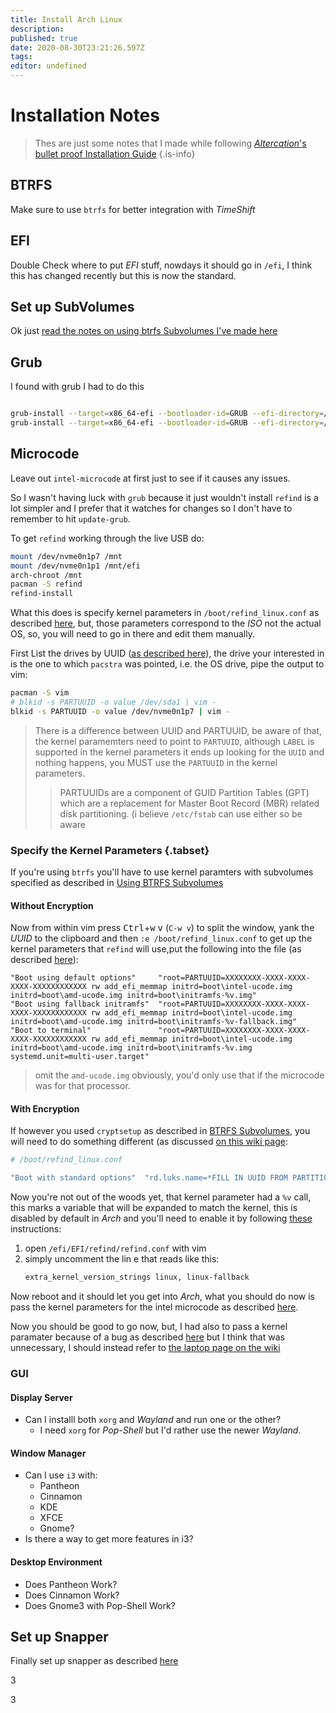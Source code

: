 ```yaml
---
title: Install Arch Linux
description: 
published: true
date: 2020-08-30T23:21:26.597Z
tags: 
editor: undefined
---
```


# Installation Notes
> Thes are just some notes that I made while following [*Altercation*'s bullet proof Installation Guide](https://wiki.archlinux.org/index.php/User:Altercation/Bullet_Proof_Arch_Install#Create_and_mount_BTRFS_subvolumes) {.is-info}
## BTRFS
Make sure to use `btrfs` for better integration with *TimeShift*

## EFI
Double Check where to put *EFI* stuff, nowdays it should go in `/efi`, I think this has changed recently but this is now the standard.

## Set up SubVolumes
Ok just [read the notes on using btrfs Subvolumes I've made here](/linux/arch/btrfs_subvolumes_and_dmcrypt)

## Grub
I found with grub I had to do this

```bash

grub-install --target=x86_64-efi --bootloader-id=GRUB --efi-directory=/boot/efi --no-nvram --removable
grub-install --target=x86_64-efi --bootloader-id=GRUB --efi-directory=/boot/efi
```

## Microcode
Leave out `intel-microcode` at first just to see if it causes any issues.


 So I wasn't having luck with `grub` because it just wouldn't install `refind` is a lot simpler and I prefer that it watches for changes so I don't have to remember to hit `update-grub`.
 
 To get `refind` working through the live USB do:
 
 ```bash
 mount /dev/nvme0n1p7 /mnt
 mount /dev/nvme0n1p1 /mnt/efi
 arch-chroot /mnt
 pacman -S refind
 refind-install
 ```
 
 What this does is specify kernel parameters in `/boot/refind_linux.conf` as described [here](https://wiki.archlinux.org/index.php/Kernel_parameters#rEFInd), but, those parameters correspond to the *ISO* not the actual OS, so, you will need to go in there and edit them manually.
 
 First List the drives by UUID ([as described here](https://wiki.archlinux.org/index.php/Persistent_block_device_naming#by-uuid)), the drive your interested in is the one to which `pacstra` was pointed, i.e. the OS drive, pipe the output to vim:
 
 ```bash
 pacman -S vim
 # blkid -s PARTUUID -o value /dev/sda1 | vim - 
 blkid -s PARTUUID -o value /dev/nvme0n1p7 | vim -
  ```
  > There is a difference between UUID and PARTUUID, be aware of that, the kernel paramemters need to point to `PARTUUID`, although `LABEL` is supported in the kernel parameters it ends up looking for the `UUID` and nothing happens, you MUST use the `PARTUUID` in the kernel parameters.
 > > PARTUUIDs are a component of GUID Partition Tables (GPT) which are a replacement for Master Boot Record (MBR) related disk partitioning. (i believe ` /etc/fstab ` can use either so be aware
  
 
 ### Specify the Kernel Parameters {.tabset}
 If you're using `btrfs` you'll have to use kernel paramters with subvolumes specified as described in [Using BTRFS Subvolumes](/linux/arch/btrfs_subvolumes_and_dmcrypt)
 
 #### Without Encryption
 
 Now from within vim press <kbd>Ctrl</kbd>+<kbd>w</kbd> <kbd>v</kbd> (`C-w v`) to split the window, <kbd>y</kbd>ank the *UUID* to the clipboard and then `:e /boot/refind_linux.conf` to get up the kernel parameters that `refind` will use,put the following into the file (as described [here](https://wiki.archlinux.org/index.php/REFInd#refind_linux.conf)):
 
 ```
 "Boot using default options"     "root=PARTUUID=XXXXXXXX-XXXX-XXXX-XXXX-XXXXXXXXXXXX rw add_efi_memmap initrd=boot\intel-ucode.img initrd=boot\amd-ucode.img initrd=boot\initramfs-%v.img"
"Boot using fallback initramfs"  "root=PARTUUID=XXXXXXXX-XXXX-XXXX-XXXX-XXXXXXXXXXXX rw add_efi_memmap initrd=boot\intel-ucode.img initrd=boot\amd-ucode.img initrd=boot\initramfs-%v-fallback.img"
"Boot to terminal"               "root=PARTUUID=XXXXXXXX-XXXX-XXXX-XXXX-XXXXXXXXXXXX rw add_efi_memmap initrd=boot\intel-ucode.img initrd=boot\amd-ucode.img initrd=boot\initramfs-%v.img systemd.unit=multi-user.target"
 ```
 > omit the `amd-ucode.img` obviously, you'd only use that if the microcode was for that processor.
 
 #### With Encryption
 If however you used `cryptsetup` as described in [BTRFS Subvolumes](/linux/arch/btrfs_subvolumes_and_dmcrypt), you will need to do something different (as discussed [on this wiki page](https://wiki.archlinux.org/index.php/User:Altercation/Bullet_Proof_Arch_Install#Encrypt_System_Partition):
 
 ```bash
 # /boot/refind_linux.conf

"Boot with standard options"  "rd.luks.name=*FILL IN UUID FROM PARTITION*=cryptsystem root=UUID=*UUID FROM encrypted root subvolume* rootflags=subvol=@root initrd=/intel-ucode.img initrd=/initramfs-linux.img"
 ```
 
 Now you're not out of the woods yet, that kernel parameter had a `%v` call, this marks a variable that will be expanded to match the kernel, this is disabled by default in *Arch* and you'll need to enable it by following [these](https://wiki.archlinux.org/index.php/REFInd#For_kernels_automatically_detected_by_rEFInd) instructions:
 
 1. open `/efi/EFI/refind/refind.conf` with vim
 2. simply uncomment the lin e that reads like this:
    ```bash
    extra_kernel_version_strings linux, linux-fallback
    ```
 Now reboot and it should let you get into *Arch*, what you should do now is pass the kernel parameters for the intel microcode as described [here](https://wiki.archlinux.org/index.php/Microcode#rEFInd).
 
 
 Now you should be good to go now, but, I had also to pass a kernel paramater because of a bug as described [here](https://bbs.archlinux.org/viewtopic.php?id=251157) but I think that was unnecessary, I should instead refer to [the laptop page on the wiki](https://wiki.archlinux.org/index.php/Lenovo_ThinkPad_X1_Carbon_(Gen_7)#Audio)
 
 ### GUI
 #### Display Server
 + Can I installl both `xorg` and *Wayland* and run one or the other?
   + I need `xorg` for *Pop-Shell* but I'd rather use the newer *Wayland*.
 #### Window Manager
 + Can I use `i3` with:
   + Pantheon
   + Cinnamon
   + KDE
   + XFCE
   + Gnome?
 + Is there a way to get more features in i3?
 #### Desktop Environment
 + Does Pantheon Work?
 + Does Cinnamon Work?
 + Does Gnome3 with Pop-Shell Work?
 
 
 ## Set up Snapper
 Finally set up snapper as described [here](file://~/Notes/Org/roam/20200524210841-btrfs.org)
 
 
 
 
 
 
 
 
 
 
 
 
 
 
 
 
 
 
 
 
 
 
 3
 
 
 
 
 
 
 
 
 
 
 
 
 
 
 
 
 3
 
 
 
 
 
 
 